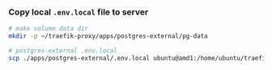 ### Copy local `.env.local` file to server

```bash
# make volume data dir
mkdir -p ~/traefik-proxy/apps/postgres-external/pg-data

# postgres-external .env.local
scp ./apps/postgres-external/.env.local ubuntu@amd1:/home/ubuntu/traefik-proxy/apps/postgres-external

```
